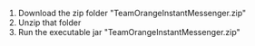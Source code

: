 1. Download the zip folder "TeamOrangeInstantMessenger.zip"
2. Unzip that folder
3. Run the executable jar "TeamOrangeInstantMessenger.zip"
